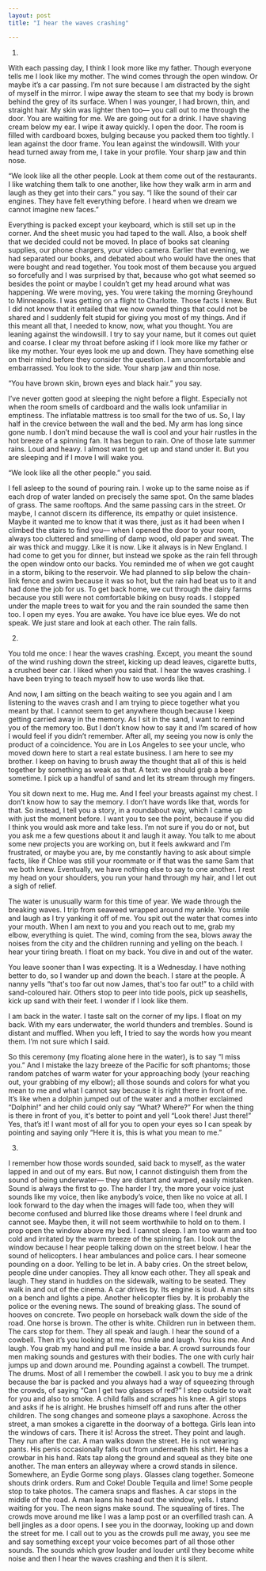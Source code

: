 ```yaml
---
layout: post
title: "I hear the waves crashing"

---
```


1. 

With each passing day, I think I look more like my father. Though everyone tells me I look like my mother. The wind comes through the open window. Or maybe it’s a car passing. I’m not sure because I am distracted by the sight of myself in the mirror. I wipe away the steam to see that my body is brown behind the grey of its surface. When I was younger, I had brown, thin, and straight hair. My skin was lighter then too–– you call out to me through the door. You are waiting for me. We are going out for a drink. I have shaving cream below my ear. I wipe it away quickly. I open the door. The room is filled with cardboard boxes, bulging because you packed them too tightly. I lean against the door frame. You lean against the windowsill. With your head turned away from me, I take in your profile. Your sharp jaw and thin nose.

“We look like all the other people. Look at them come out of the restaurants. I like watching them talk to one another, like how they walk arm in arm and laugh as they get into their cars.” you say. “I like the sound of their car engines. They have felt everything before. I heard when we dream we cannot imagine new faces.”

Everything is packed except your keyboard, which is still set up in the corner. And the sheet music you had taped to the wall. Also, a book shelf that we decided could not be moved. In place of books sat cleaning supplies, our phone chargers, your video camera. Earlier that evening, we had separated our books, and debated about who would have the ones that were bought and read together. You took most of them because you argued so forcefully and I was surprised by that, because who got what seemed so besides the point or maybe I couldn’t get my head around what was happening. We were moving, yes. You were taking the morning Greyhound to Minneapolis. I was getting on a flight to Charlotte. Those facts I knew. But I did not know that it entailed that we now owned things that could not be shared and I suddenly felt stupid for giving you most of my things. And if this meant all that, I needed to know, now, what you thought. You are leaning against the windowsill. I try to say your name, but it comes out quiet and coarse. I clear my throat before asking if I look more like my father or like my mother. Your eyes look me up and down. They have something else on their mind before they consider the question. I am uncomfortable and embarrassed. You look to the side. Your sharp jaw and thin nose.

“You have brown skin, brown eyes and black hair.” you say.

I’ve never gotten good at sleeping the night before a flight. Especially not when the room smells of cardboard and the walls look unfamiliar in emptiness. The inflatable mattress is too small for the two of us. So, I lay half in the crevice between the wall and the bed. My arm has long since gone numb. I don’t mind because the wall is cool and your hair rustles in the hot breeze of a spinning fan. It has begun to rain. One of those late summer rains. Loud and heavy. I almost want to get up and stand under it. But you are sleeping and if I move I will wake you.

“We look like all the other people.” you said.

I fell asleep to the sound of pouring rain. I woke up to the same noise as if each drop of water landed on precisely the same spot. On the same blades of grass. The same rooftops. And the same passing cars in the street. Or maybe, I cannot discern its difference, its empathy or quiet insistence. Maybe it wanted me to know that it was there, just as it had been when I climbed the stairs to find you–– when I opened the door to your room, always too cluttered and smelling of damp wood, old paper and sweat. The air was thick and muggy. Like it is now. Like it always is in New England. I had come to get you for dinner, but instead we spoke as the rain fell through the open window onto our backs. You reminded me of when we got caught in a storm, biking to the reservoir. We had planned to slip below the chain-link fence and swim because it was so hot, but the rain had beat us to it and had done the job for us. To get back home, we cut through the dairy farms because you still were not comfortable biking on busy roads. I stopped under the maple trees to wait for you and the rain sounded the same then too. I open my eyes. You are awake. You have ice blue eyes. We do not speak. We just stare and look at each other. The rain falls.

2.

You told me once: I hear the waves crashing. Except, you meant the sound of the wind rushing down the street, kicking up dead leaves, cigarette butts, a crushed beer car. I liked when you said that. I hear the waves crashing. I have been trying to teach myself how to use words like that. 

And now, I am sitting on the beach waiting to see you again and I am listening to the waves crash and I am trying to piece together what you meant by that. I cannot seem to get anywhere though because I keep getting carried away in the memory. As I sit in the sand, I want to remind you of the memory too. But I don’t know how to say it and I’m scared of how I would feel if you didn’t remember. After all, my seeing you now is only the product of a coincidence. You are in Los Angeles to see your uncle, who moved down here to start a real estate business. I am here to see my brother. I keep on having to brush away the thought that all of this is held together by something as weak as that. A text: we should grab a beer sometime. I pick up a handful of sand and let its stream through my fingers.

You sit down next to me. Hug me. And I feel your breasts against my chest. I don’t know how to say the memory. I don’t have words like that, words for that. So instead, I tell you a story, in a roundabout way, which I came up with just the moment before. I want you to see the point, because if you did I think you would ask more and take less. I’m not sure if you do or not, but you ask me a few questions about it and laugh it away. You talk to me about some new projects you are working on, but it feels awkward and I’m frustrated, or maybe you are, by me constantly having to ask about simple facts, like if Chloe was still your roommate or if that was the same Sam that we both knew. Eventually, we have nothing else to say to one another. I rest my head on your shoulders, you run your hand through my hair, and I let out a sigh of relief.

The water is unusually warm for this time of year. We wade through the breaking waves. I trip from seaweed wrapped around my ankle. You smile and laugh as I try yanking it off of me. You spit out the water that comes into your mouth. When I am next to you and you reach out to me, grab my elbow, everything is quiet. The wind, coming from the sea, blows away the noises from the city and the children running and yelling on the beach. I hear your tiring breath. I float on my back. You dive in and out of the water.

You leave sooner than I was expecting. It is a Wednesday. I have nothing better to do, so I wander up and down the beach. I stare at the people. A nanny yells “that's too far out now James, that's too far out!” to a child with sand-coloured hair. Others stop to peer into tide pools, pick up seashells, kick up sand with their feet. I wonder if I look like them. 

I am back in the water. I taste salt on the corner of my lips. I float on my back. With my ears underwater, the world thunders and trembles. Sound is distant and muffled. When you left, I tried to say the words how you meant them. I’m not sure which I said.

So this ceremony (my floating alone here in the water), is to say “I miss you.” And I mistake the lazy breeze of the Pacific for soft phantoms; those random patches of warm water for your approaching body (your reaching out, your grabbing of my elbow); all those sounds and colors for what you mean to me and what I cannot say because it is right there in front of me. It’s like when a dolphin jumped out of the water and a mother exclaimed “Dolphin!” and her child could only say “What? Where?” For when the thing is there in front of you, it's better to point and yell “Look there! Just there!” Yes, that’s it! I want most of all for you to open your eyes so I can speak by pointing and saying only “Here it is, this is what you mean to me.”

3.

I remember how those words sounded, said back to myself, as the water lapped in and out of my ears. But now, I cannot distinguish them from the sound of being underwater–– they are distant and warped, easily mistaken. Sound is always the first to go. The harder I try, the more your voice just sounds like my voice, then like anybody’s voice, then like no voice at all. I look forward to the day when the images will fade too, when they will become confused and blurred like those dreams where I feel drunk and cannot see. Maybe then, it will not seem worthwhile to hold on to them. I prop open the window above my bed. I cannot sleep. I am too warm and too cold and irritated by the warm breeze of the spinning fan. I look out the window because I hear people talking down on the street below. I hear the sound of helicopters. I hear ambulances and police cars. I hear someone pounding on a door. Yelling to be let in. A baby cries. On the street below, people dine under canopies. They all know each other. They all speak and laugh. They stand in huddles on the sidewalk, waiting to be seated. They walk in and out of the cinema. A car drives by. Its engine is loud. A man sits on a bench and lights a pipe. Another helicopter flies by. It is probably the police or the evening news. The sound of breaking glass. The sound of hooves on concrete. Two people on horseback walk down the side of the road. One horse is brown. The other is white. Children run in between them. The cars stop for them. They all speak and laugh. I hear the sound of a cowbell. Then it’s you looking at me. You smile and laugh. You kiss me. And laugh. You grab my hand and pull me inside a bar. A crowd surrounds four men making sounds and gestures with their bodies. The one with curly hair jumps up and down around me. Pounding against a cowbell. The trumpet. The drums. Most of all I remember the cowbell. I ask you to buy me a drink because the bar is packed and you always had a way of squeezing through the crowds, of saying “Can I get two glasses of red?” I step outside to wait for you and also to smoke. A child falls and scrapes his knee. A girl stops and asks if he is alright. He brushes himself off and runs after the other children. The song changes and someone plays a saxophone. Across the street, a man smokes a cigarette in the doorway of a bottega. Girls lean into the windows of cars. There it is! Across the street. They point and laugh. They run after the car. A man walks down the street. He is not wearing pants. His penis occasionally falls out from underneath his shirt. He has a crowbar in his hand. Rats tap along the ground and squeal as they bite one another. The man enters an alleyway where a crowd stands in silence. Somewhere, an Eydie Gorme song plays. Glasses clang together. Someone shouts drink orders. Rum and Coke! Double Tequila and lime! Some people stop to take photos. The camera snaps and flashes. A car stops in the middle of the road. A man leans his head out the window, yells. I stand waiting for you. The neon signs make sound. The squealing of tires. The crowds move around me like I was a lamp post or an overfilled trash can. A bell jingles as a door opens. I see you in the doorway, looking up and down the street for me. I call out to you as the crowds pull me away, you see me and say something except your voice becomes part of all those other sounds. The sounds which grow louder and louder until they become white noise and then I hear the waves crashing and then it is silent. 